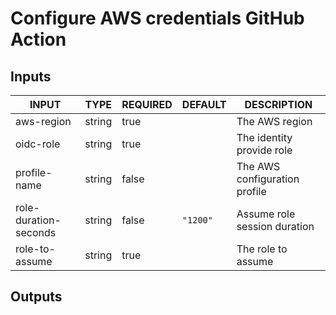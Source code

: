 # Configure AWS credentials GitHub Action

## Inputs

<!-- AUTO-DOC-INPUT:START - Do not remove or modify this section -->

|         INPUT         |  TYPE  | REQUIRED | DEFAULT  |          DESCRIPTION          |
|-----------------------|--------|----------|----------|-------------------------------|
|      aws-region       | string |   true   |          |        The AWS region         |
|       oidc-role       | string |   true   |          |   The identity provide role   |
|     profile-name      | string |  false   |          | The AWS configuration profile |
| role-duration-seconds | string |  false   | `"1200"` | Assume role session duration  |
|    role-to-assume     | string |   true   |          |      The role to assume       |

<!-- AUTO-DOC-INPUT:END -->

## Outputs

